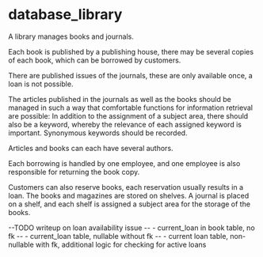 # database_library

A library manages books and journals. 

Each book is published by a publishing house, there may be several copies of each book, which can be borrowed by customers. 

There are published issues of the journals, these are only available once, a loan is not possible. 

The articles published in the journals as well as the books should be managed in such a way that comfortable functions for information retrieval are possible: In addition to the assignment of a subject area, there should also be a keyword, whereby the relevance of each assigned keyword is important. Synonymous keywords should be recorded. 

Articles and books can each have several authors. 

Each borrowing is handled by one employee, and one employee is also responsible for returning the book copy. 

Customers can also reserve books, each reservation usually results in a loan. The books and magazines are stored on shelves. A journal is placed on a shelf, and each shelf is assigned a subject area for the storage of the books.


--TODO writeup on loan availability issue 
-- - current_loan in book table, no fk 
-- - current_loan table, nullable without fk
-- - current loan table, non-nullable with fk, additional logic for checking for active loans

